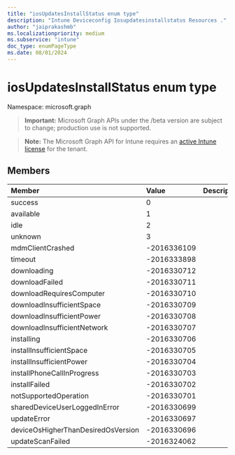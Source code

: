 ```yaml
---
title: "iosUpdatesInstallStatus enum type"
description: "Intune Deviceconfig Iosupdatesinstallstatus Resources ."
author: "jaiprakashmb"
ms.localizationpriority: medium
ms.subservice: "intune"
doc_type: enumPageType
ms.date: 08/01/2024
---
```


# iosUpdatesInstallStatus enum type

Namespace: microsoft.graph

> **Important:** Microsoft Graph APIs under the /beta version are subject to change; production use is not supported.

> **Note:** The Microsoft Graph API for Intune requires an [active Intune license](https://go.microsoft.com/fwlink/?linkid=839381) for the tenant.



## Members
|Member|Value|Description|
|:---|:---|:---|
|success|0||
|available|1||
|idle|2||
|unknown|3||
|mdmClientCrashed|-2016336109||
|timeout|-2016333898||
|downloading|-2016330712||
|downloadFailed|-2016330711||
|downloadRequiresComputer|-2016330710||
|downloadInsufficientSpace|-2016330709||
|downloadInsufficientPower|-2016330708||
|downloadInsufficientNetwork|-2016330707||
|installing|-2016330706||
|installInsufficientSpace|-2016330705||
|installInsufficientPower|-2016330704||
|installPhoneCallInProgress|-2016330703||
|installFailed|-2016330702||
|notSupportedOperation|-2016330701||
|sharedDeviceUserLoggedInError|-2016330699||
|updateError|-2016330697||
|deviceOsHigherThanDesiredOsVersion|-2016330696||
|updateScanFailed|-2016324062||
